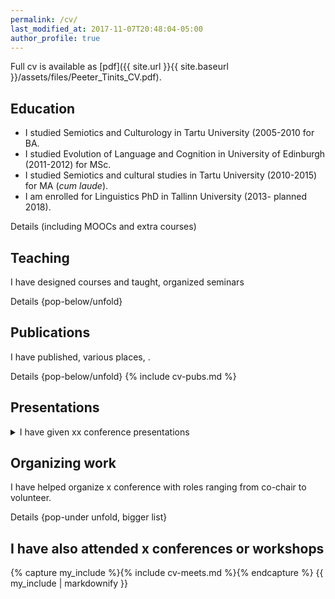 ```yaml
---
permalink: /cv/
last_modified_at: 2017-11-07T20:48:04-05:00
author_profile: true
---
```


Full cv is available as [pdf]({{ site.url }}{{ site.baseurl }}/assets/files/Peeter_Tinits_CV.pdf).

## Education

- I studied Semiotics and Culturology in Tartu University (2005-2010 for BA. <br>
- I studied Evolution of Language and Cognition in University of Edinburgh (2011-2012) for MSc. <br>
- I studied Semiotics and cultural studies in Tartu University (2010-2015) for MA (*cum laude*).
- I am enrolled for Linguistics PhD in Tallinn University (2013- planned 2018).

Details (including MOOCs and extra courses)

## Teaching
I have designed courses and taught, organized seminars

Details {pop-below/unfold}

## Publications
I have published, various places, .

Details {pop-below/unfold} 
{% include cv-pubs.md %}


## Presentations
<details> 
 <summary>I have given xx conference presentations </summary>
{% capture my_include %}{% include cv-pres.md %}{% endcapture %}
{{ my_include | markdownify }}
</details>

## Organizing work
I have helped organize x conference with roles ranging from co-chair to volunteer.

Details {pop-under unfold, bigger list}

## I have also attended x conferences or workshops

{% capture my_include %}{% include cv-meets.md %}{% endcapture %}
{{ my_include | markdownify }}